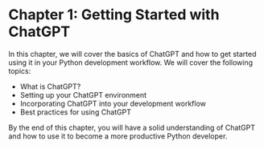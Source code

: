 # Chapter 1: Getting Started with ChatGPT

In this chapter, we will cover the basics of ChatGPT and how to get started using it in your Python development workflow. We will cover the following topics:

- What is ChatGPT?
- Setting up your ChatGPT environment
- Incorporating ChatGPT into your development workflow
- Best practices for using ChatGPT

By the end of this chapter, you will have a solid understanding of ChatGPT and how to use it to become a more productive Python developer.

